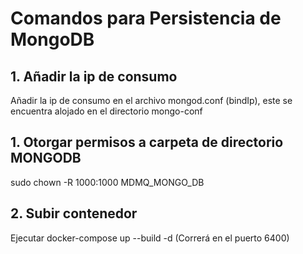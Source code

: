 # Comandos para Persistencia de MongoDB

## 1. Añadir la ip de consumo

Añadir la ip de consumo en el archivo mongod.conf (bindIp), este se encuentra alojado en el directorio mongo-conf

## 1. Otorgar permisos a carpeta de directorio MONGODB

sudo chown -R 1000:1000 MDMQ_MONGO_DB

## 2. Subir contenedor

Ejecutar docker-compose up --build -d (Correrá en el puerto 6400)
